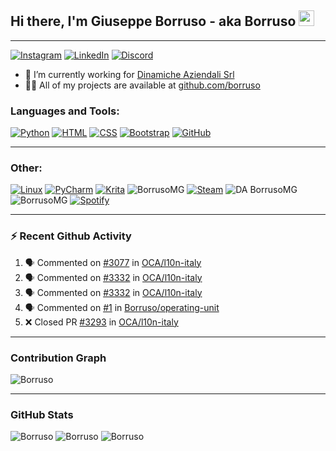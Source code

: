 ## Hi there, I'm Giuseppe Borruso - aka Borruso <img src="https://media.giphy.com/media/hvRJCLFzcasrR4ia7z/giphy.gif" width="25px">

---

[![Instagram](https://img.shields.io/badge/instagram-%23E4405F.svg?&style=for-the-badge&logo=instagram&logoColor=white)](https://www.instagram.com/_borrusogiuseppe)
[![LinkedIn](https://img.shields.io/badge/LinkedIn-0077B5?style=for-the-badge&logo=linkedin&logoColor=white)](https://www.linkedin.com/in/giuseppe-borruso-5310a4208)
[![Discord](https://img.shields.io/badge/Discord-7289DA?style=for-the-badge&logo=discord&logoColor=white)](https://discordapp.com/users/498451140678123520)

- 🔭 I’m currently working for [Dinamiche Aziendali Srl](https://github.com/dinamicheaziendali)
- 👨‍💻 All of my projects are available at [github.com/borruso](https://github.com/borruso)

### Languages and Tools:

[![Python](https://img.shields.io/badge/Python-3776AB?style=for-the-badge&logo=python&logoColor=white)](https://www.python.org)
[![HTML](https://img.shields.io/badge/HTML5-E34F26?style=for-the-badge&logo=html5&logoColor=white)](https://developer.mozilla.org/en-US/docs/Web/HTML)
[![CSS](https://img.shields.io/badge/CSS3-1572B6?style=for-the-badge&logo=css3&logoColor=white)](https://developer.mozilla.org/en-US/docs/Web/CSS)
[![Bootstrap](https://img.shields.io/badge/Bootstrap-563D7C?style=for-the-badge&logo=bootstrap&logoColor=white)](https://getbootstrap.com)
[![GitHub](https://img.shields.io/badge/GitHub-100000?style=for-the-badge&logo=github&logoColor=white)](https://github.com/borruso)

---

### Other:

[![Linux](https://img.shields.io/badge/Linux-FCC624?style=for-the-badge&logo=linux&logoColor=black)](https://www.linux.org)
[![PyCharm](https://img.shields.io/badge/pycharm-143?style=for-the-badge&logo=pycharm&logoColor=black&color=black&labelColor=green)](https://www.jetbrains.com/pycharm)
[![Krita](https://img.shields.io/badge/Krita-203759?style=for-the-badge&logo=krita&logoColor=EEF37B)](https://krita.org)
![BorrusoMG](https://img.shields.io/badge/PlayStation-003791?style=for-the-badge&logo=playstation&logoColor=white)
[![Steam](https://img.shields.io/badge/Steam-000000?style=for-the-badge&logo=steam&logoColor=white)](https://steamcommunity.com/id/BorrusoMG)
![DA BorrusoMG](https://img.shields.io/badge/Epic%20Games-313131?style=for-the-badge&logo=Epic%20Games&logoColor=white)
![BorrusoMG](https://img.shields.io/badge/Riot_Games-D32936?style=for-the-badge&logo=riot-games&logoColor=white)
[![Spotify](https://img.shields.io/badge/Spotify-1ED760?style=for-the-badge&logo=spotify&logoColor=white)](https://open.spotify.com/user/falsi9663?si=bebdd48e74564ed4)

---

### ⚡ Recent Github Activity

<!--START_SECTION:activity-->
1. 🗣 Commented on [#3077](https://github.com/OCA/l10n-italy/pull/3077#issuecomment-1710352231) in [OCA/l10n-italy](https://github.com/OCA/l10n-italy)
2. 🗣 Commented on [#3332](https://github.com/OCA/l10n-italy/pull/3332#issuecomment-1710330466) in [OCA/l10n-italy](https://github.com/OCA/l10n-italy)
3. 🗣 Commented on [#3332](https://github.com/OCA/l10n-italy/pull/3332#issuecomment-1710116363) in [OCA/l10n-italy](https://github.com/OCA/l10n-italy)
4. 🗣 Commented on [#1](https://github.com/Borruso/operating-unit/pull/1#issuecomment-1710054226) in [Borruso/operating-unit](https://github.com/Borruso/operating-unit)
5. ❌ Closed PR [#3293](https://github.com/OCA/l10n-italy/pull/3293) in [OCA/l10n-italy](https://github.com/OCA/l10n-italy)
<!--END_SECTION:activity-->

---

### Contribution Graph
![Borruso](https://activity-graph.herokuapp.com/graph?username=borruso&theme=github)

---

### GitHub Stats
![Borruso](https://github-readme-stats.vercel.app/api?username=borruso&show_icons=true&theme=react&count_private=true)
![Borruso](https://github-readme-stats.vercel.app/api/top-langs/?username=borruso&show_icons=true&theme=react&count_private=true)
![Borruso](https://github-readme-streak-stats.herokuapp.com/?user=borruso&show_icons=true&theme=react&count_private=true)
